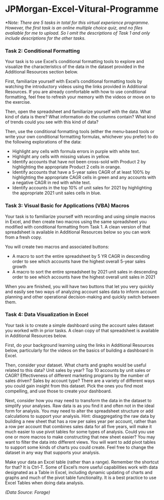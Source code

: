 # JPMorgan-Excel-Vitural-Programme

_*Note: There are 5 tasks in total for this virtual experience programme. However, the first task is an online multiple choice quiz, and no files avaliable for me to upload. So I omit the descriptions of Task 1 and only include descriptions for the other tasks._


### Task 2: Conditional Formatting

Your task is to use Excel’s conditional formatting tools to explore and visualize the characteristics of the data in the dataset provided in the Additional Resources section below.  

First, familiarize yourself with Excel’s conditional formatting tools by watching the introductory videos using the links provided in Additional Resources. If you are already comfortable with how to use conditional formatting, feel free to refresh your memory with the videos or move on to the exercise.  

Then, open the spreadsheet and familiarize yourself with the data. What kind of data is there? What information do the columns contain? What kind of trends could you see with this kind of data?  

Then, use the conditional formatting tools (either the menu-based tools or write your own conditional formatting formulas, whichever you prefer) to do the following explorations of the data:

* Highlight any cells with formula errors in purple with white text.
* Highlight any cells with missing values in yellow.
* Identify accounts that have not been cross-sold with Product 2 by highlighting the appropriate Product 2 cells in orange.
* Identify accounts that have a 5-year sales CAGR of at least 100% by highlighting the appropriate CAGR cells in green and any accounts with a negative CAGR in red with white text.
* Identify accounts in the top 10% of unit sales for 2021 by highlighting the appropriate 2021 unit sales cells in blue.


### Task 3: Visual Basic for Applications (VBA) Macros

Your task is to familiarize yourself with recording and using simple macros in Excel, and then create two macros using the same spreadsheet you modified with conditional formatting from Task 1. A clean version of that spreadsheet is available in Additional Resources below so you can work from a fresh copy.  

You will create two macros and associated buttons:

* A macro to sort the entire spreadsheet by 5 YR CAGR in descending order to see which accounts have the highest overall 5-year sales growth
* A macro to sort the entire spreadsheet by 2021 unit sales in descending order to see which accounts have the highest overall unit sales in 2021

When you are finished, you will have two buttons that let you very quickly and easily see two ways of analyzing account sales data to inform account planning and other operational decision-making and quickly switch between them. 


### Task 4: Data Visualization in Excel

Your task is to create a simple dashboard using the account sales dataset you worked with in prior tasks. A clean copy of that spreadsheet is available in Additional Resources below.

First, do your background learning using the links in Additional Resources below, particularly for the videos on the basics of building a dashboard in Excel.

Then, consider your dataset. What charts and graphs would be useful related to this data? Unit sales by year? Top 10 accounts by unit sales or CAGR? Effectiveness of different marketing programs by the number of sales driven? Sales by account type? There are a variety of different ways you could gain insight from this dataset. Pick the ones you find most compelling, and use those to create your dashboard.  

Next, consider how you may need to transform the data in the dataset to simplify your analyses. Raw data is as you find it and often not in the ideal form for analysis. You may need to alter the spreadsheet structure or add calculations to support your analysis. Hint: disaggregating the raw data by building a new sheet that has a row per sales year per account, rather than a row per account that combines sales data for all five years, will make it much easier to use pivot tables for some types of analysis. Could you use one or more macros to make constructing that new sheet easier? You may want to filter the data into different views. You will want to add pivot tables to support some kinds of charts you could create. Feel free to change the dataset in any way that supports your analysis.  

Make your data an Excel table (rather than a range). Remember the shortcut for that? It is Ctrl-T. Some of Excel’s more useful capabilities work with data designated as a Table in Excel, including dynamic updating of charts and graphs and much of the pivot table functionality. It is a best practice to use Excel Tables when doing data analysis.

_(Data Source: Forage)_
